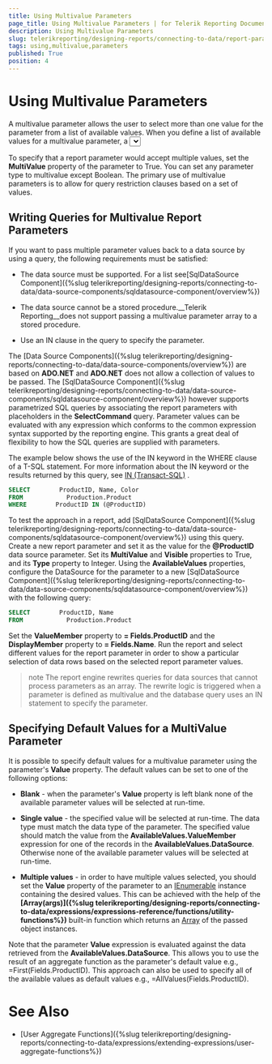 ```yaml
---
title: Using Multivalue Parameters
page_title: Using Multivalue Parameters | for Telerik Reporting Documentation
description: Using Multivalue Parameters
slug: telerikreporting/designing-reports/connecting-to-data/report-parameters/using-multivalue-parameters
tags: using,multivalue,parameters
published: True
position: 4
---
```


# Using Multivalue Parameters



A multivalue parameter allows the user to select more than one value for the parameter from a list of available values.         When you define a list of available values for a multivalue parameter, a __<select all>__         option is automatically added to the list of values in the report parameter editor. You can use this option to select and clear all         values in the list. The expression for a multivalue parameter does not differ from the expression for a single value parameter i.e., the         expression begins with the __Parameters__ keyword. For example, a parameter named __VendorSelect__         appears as __Parameters.VendorSelect.Value__ in the expression editor. For more information,         see [Using Report Parameters in Expressions]({%slug telerikreporting/designing-reports/connecting-to-data/report-parameters/using-report-parameters-in-expressions%}).       

To specify that a report parameter would accept multiple values, set the __MultiValue__ property of the parameter to True. You can set any parameter         type to multivalue except Boolean. The primary use of multivalue parameters is to allow for query restriction clauses based on a set of values.       

## Writing Queries for Multivalue Report Parameters

If you want to pass multiple parameter values back to a data source by using a query, the following requirements must be satisfied:

* The data source must be supported. For a list see[SqlDataSource Component]({%slug telerikreporting/designing-reports/connecting-to-data/data-source-components/sqldatasource-component/overview%})

* The data source cannot be a stored procedure.__Telerik Reporting__does not support passing a multivalue parameter array to a
            stored procedure.

* Use an IN clause in the query to specify the parameter.

The [Data Source Components]({%slug telerikreporting/designing-reports/connecting-to-data/data-source-components/overview%}) are based on           __ADO.NET__ and __ADO.NET__ does not           allow a collection of values to be passed. The [SqlDataSource Component]({%slug telerikreporting/designing-reports/connecting-to-data/data-source-components/sqldatasource-component/overview%}) however supports parametrized SQL           queries by associating the report parameters with placeholders in the __SelectCommand__ query. Parameter values can be evaluated with any           expression which conforms to the common expression syntax supported by the reporting engine. This grants a great deal of flexibility           to how the SQL queries are supplied with parameters.         

The example below shows the use of the IN keyword in the WHERE clause of a T-SQL statement. For more           information about the IN keyword or the results returned by this query, see [IN (Transact-SQL)](http://msdn.microsoft.com/en-us/library/ms177682(SQL.90).aspx)           .         

	
````SQL
SELECT        ProductID, Name, Color
FROM            Production.Product
WHERE        ProductID IN (@ProductID)
````



To test the approach in a report, add [SqlDataSource Component]({%slug telerikreporting/designing-reports/connecting-to-data/data-source-components/sqldatasource-component/overview%}) using this query.           Create a new report parameter           and set it as the value for the __@ProductID__ data source parameter. Set its __MultiValue__ and           __Visible__ properties to True, and its __Type__ property to Integer.           Using the __AvailableValues__ properties, configure the DataSource for the parameter to a new           [SqlDataSource Component]({%slug telerikreporting/designing-reports/connecting-to-data/data-source-components/sqldatasource-component/overview%}) with the following query:         

	
````SQL
SELECT        ProductID, Name
FROM            Production.Product
````



Set the __ValueMember__ property to __= Fields.ProductID__ and the            __DisplayMember__ property to __= Fields.Name__.           Run the report and select different values for the report parameter in order to show a particular selection of data rows based on the selected report parameter values.         

>note The report engine rewrites queries for data sources that cannot process parameters as an array. The rewrite logic is triggered when a parameter is             defined as multivalue and the database query uses an IN statement to specify the parameter.           


## Specifying Default Values for a MultiValue Parameter

It is possible to specify default values for a multivalue parameter using the parameter's __Value__ property.           The default values can be set to one of the following options:         

* __Blank__ - when the parameter's __Value__ property is left blank none of the                available parameter values will be selected at run-time.             

* __Single value__ - the specified value will be selected at run-time. The data type must match the data type of the parameter.               The specified value should match the value from the __AvailableValues.ValueMember__ expression for one of the records in the                __AvailableValues.DataSource__.               Otherwise none of the available parameter values will be selected at run-time.             

* __Multiple values__ - in order to have multiple values selected, you should set the __Value__               property of the parameter to an               [IEnumerable](http://msdn.microsoft.com/en-us/library/system.collections.ienumerable.aspx)               instance containing the desired values. This can be achieved with the help of the               __[Array(args)]({%slug telerikreporting/designing-reports/connecting-to-data/expressions/expressions-reference/functions/utility-functions%})__ built-in function which returns an               [Array](http://msdn.microsoft.com/en-us/library/system.array.aspx)               of the passed object instances.             

Note that the parameter __Value__ expression is evaluated against the data retrieved from the __AvailableValues.DataSource__.           This allows you to use the result of an aggregate function as the parameter's default value e.g., =First(Fields.ProductID). This           approach can also be used to specify all of the available values as default values e.g., =AllValues(Fields.ProductID).         

# See Also


 * [User Aggregate Functions]({%slug telerikreporting/designing-reports/connecting-to-data/expressions/extending-expressions/user-aggregate-functions%})
